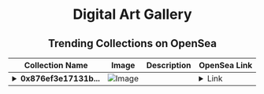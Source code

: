 <div align="center">

# Digital Art Gallery

## Trending Collections on OpenSea

| Collection Name                       | Image                                                                                     | Description                       | OpenSea Link                                                                                          |
|---------------------------------------|-------------------------------------------------------------------------------------------|-----------------------------------|--------------------------------------------------------------------------------------------------------|
| **<details><summary>0x876ef3e17131b...</summary>0x876ef3e17131b5f85d0ae2522703bc2a162c73da</details>** | ![Image](https://i2.seadn.io/optimism/0x2b4af402b907327489273847f7ee3b7c9a3b1187/9ae436df9b76bc38bc7163286d56c5/509ae436df9b76bc38bc7163286d56c5.png?w=200&auto=format) |  | <details><summary>Link</summary>[0x876ef3e17131b5f85d0ae2522703bc2a162c73da](https://opensea.io/collection/0x876ef3e17131b5f85d0ae2522703bc2a162c73da)</details> |

</div>
